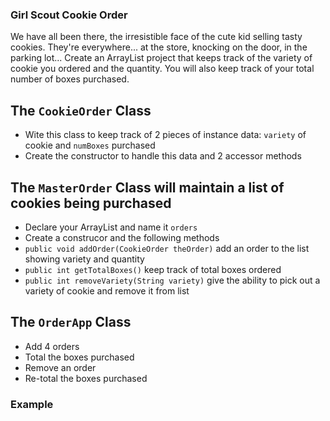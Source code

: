 ### Girl Scout Cookie Order

We have all been there, the irresistible face of the cute kid selling tasty cookies. They're everywhere...
at the store, knocking on the door, in the parking lot...
Create an ArrayList project that keeps track of the variety of cookie you ordered and the quantity. You will also
keep track of your total number of boxes purchased.

## The `CookieOrder` Class
- Wite this class to keep track of 2 pieces of instance data: `variety` of cookie and `numBoxes` purchased
- Create the constructor to handle this data and 2 accessor methods

## The `MasterOrder` Class will maintain a list of cookies being purchased
- Declare your ArrayList and name it `orders`
- Create a construcor and the following methods
- `public void addOrder(CookieOrder theOrder)` add an order to the list showing variety and quantity
- `public int getTotalBoxes()` keep track of total boxes ordered
- `public int removeVariety(String variety)` give the ability to pick out a variety of cookie and remove it from list

## The `OrderApp` Class 
- Add 4 orders
- Total the boxes purchased
- Remove an order
- Re-total the boxes purchased

### Example

